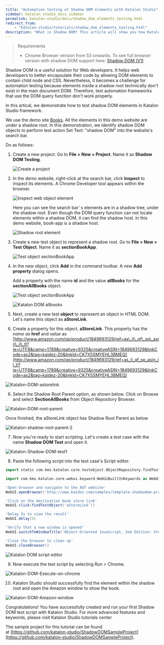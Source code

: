 ```yaml
---
title: "Automation testing of Shadow DOM elements with Katalon Studio"
sidebar: katalon_studio_docs_sidebar
permalink: katalon-studio/docs/shadow_dom_elements_testing.html
redirect_from:
    - "katalon-studio/tutorials/shadow_dom_elements_testing.html"
description: "What is Shadow DOM? This article will show you how Katalon Studio solves Shadow DOM problem and let you test shadow DOM elements in a straightforward way"
---
```

<INTRODUCTION>

> Requirements
> - Chrome Browser version from 53 onwards. To see full browser version with shadow DOM support here: [Shadow DOM (V1)](https://caniuse.com/shadowdomv1)
> 

Shadow DOM is a useful solution for Web developers. It helps web developers to better encapsulate their code by allowing DOM elements to contain child node and CSS. Nevertheless, it becomes a challenge for automation testing because elements inside a shadow root technically don't exist in the main document DOM. Therefore, test automation frameworks that use the DOM query function don't work properly.

In this artical, we demonstrate how to test shadow DOM elements in Katalon Studio framework.

We use the demo site [Books](https://books-pwakit.appspot.com/explore?q=). All the elements in this demo website are under a shadow root. In this demonstration, we identify shadow DOM objects to perform test action Set Text: "shadow DOM" into the website's search bar.

Do as follows:

1. Create a new project. Go to **File > New > Project**. Name it as **Shadow DOM Testing**.

    <img src=”https://github.com/katalon-studio/docs-images/raw/339de0f5ad5bce4f4dc1d8d7ef8f0ea6b5d0780a/katalon-studio/tutorials/shadow_dom_elements_testing/Katalon-DOM-testing.png” width=”70%” alt="Create a project">

2. In the demo website, right-click at the search bar, click **Inspect** to inspect its elements. A Chrome Developer tool appears within the browser.

    <img src=”url” width=”%” alt="Inspect web object element">

   Here you can see the search bar' s elements are in a shadow tree, under the shadow root. Even though the DOM query function can not locate elements within a shadow DOM, it can find the shadow host. In this demo website, book-app is a shadow host. 

    <img src=”url” width=”%” alt="Shadow root element">



1. Create a new test object to represent a shadow root. Go to **File > New > Test Object**. Name it as **sectionBookApp**.

    <img src=”url” width=”%” alt="Test object sectionBookApp">

2. In the new object, click **Add** in the command toolbar. A new **Add property** dialog opens. 

    Add a property with the name **id** and the value **allBooks** for the **sectionAllBooks** object.

    <img src=”url” width=”%” alt="Test object sectionBookApp">

    ![Katalon DOM allbooks](https://github.com/katalon-studio/docs-images/raw/master/katalon-studio/tutorials/shadow_dom_elements_testing/Katalon-DOM-allbooks.png)

3. Next, create a new test **object** to represent an object in HTML DOM. Let's name this object as **aStoreLink**.

4. Create a property for this object, **aStoreLink**. This property has the _name as_ **href** and _value_ as [http://www.amazon.com/gp/product/1849693129/ref=as\_li\_qf\_sp\_asin\_il\_tl?ie=UTF8&camp=1789&creative=9325&creativeASIN=1849693129&linkCode=as2&tag=kaidez-20&linkId=CK7X5SMYEHL3BMEQ](http://www.amazon.com/gp/product/1849693129/ref=as_li_qf_sp_asin_il_tl?ie=UTF8&camp=1789&creative=9325&creativeASIN=1849693129&linkCode=as2&tag=kaidez-20&linkId=CK7X5SMYEHL3BMEQ)

![Katalon-DOM-astorelink](https://github.com/katalon-studio/docs-images/raw/master/katalon-studio/tutorials/shadow_dom_elements_testing/Katalon-DOM-astorelink.png)

6. Select the Shadow Root Parent option, as shown below. Click on Browse and select **SectionAllBooks** from Object Repository Browser.

![Katalon-DOM-root-parent](https://github.com/katalon-studio/docs-images/raw/master/katalon-studio/tutorials/shadow_dom_elements_testing/Katalon-DOM-root-parent.png)

Once finished, the aStoreLink object has Shadow Root Parent as below

![Katalon-shadow-root-parent-2](https://github.com/katalon-studio/docs-images/raw/master/katalon-studio/tutorials/shadow_dom_elements_testing/Katalon-shadow-root-parent-2.png)

7. Now you're ready to start scripting. Let's create a test case with the name **Shadow DOM Test** and open it.

![Katalon-Shadow-DOM-test1](https://github.com/katalon-studio/docs-images/raw/master/katalon-studio/tutorials/shadow_dom_elements_testing/Katalon-Shadow-DOM-test1-300x169.png)

8. Paste the following script into the test case's Script editor.

```groovy
import static com.kms.katalon.core.testobject.ObjectRepository.findTestObject

import com.kms.katalon.core.webui.keyword.WebUiBuiltInKeywords as WebUI

'Open browser and navigate to the AUT website'
WebUI.openBrowser('http://www.kaidez.com/samples/template-shadowdom-practice/')

'Click on the destination book store link'
WebUI.click(findTestObject('aStoreLink'))

'Delay 5s to view the result'
WebUI.delay(5)

'Verify that a new window is opened'
WebUI.switchToWindowTitle('Object-Oriented JavaScript, 2nd Edition: Stoyan Stefanov, Kumar Chetan Sharma: 9781849693127: Amazon.com: Books')

'Close the browser to clean up'
WebUI.closeBrowser()

```

![Katalon DOM script editor](https://github.com/katalon-studio/docs-images/raw/master/katalon-studio/tutorials/shadow_dom_elements_testing/Katalon-DOM-script-editor.png)

9. Now execute the test script by selecting Run > Chrome.

![Katalon-DOM-Execute-on-chrome](https://github.com/katalon-studio/docs-images/raw/master/katalon-studio/tutorials/shadow_dom_elements_testing/Katalon-DOM-Execute-on-chrome.png)

10. Katalon Studio should successfully find the element within the shadow root and open the Amazon window to show the book.

![Katalon-DOM-Amazon-window](https://github.com/katalon-studio/docs-images/raw/master/katalon-studio/tutorials/shadow_dom_elements_testing/Katalon-DOM-Amazon-window-1024x715.png)

Congratulations! You have successfully created and run your first Shadow DOM test script with Katalon Studio. For more advanced features and keywords, please visit Katalon Studio tutorials center

The sample project for this tutorial can be found at [https://github.com/katalon-studio/ShadowDOMSampleProject](https://github.com/katalon-studio/ShadowDOMSampleProject).